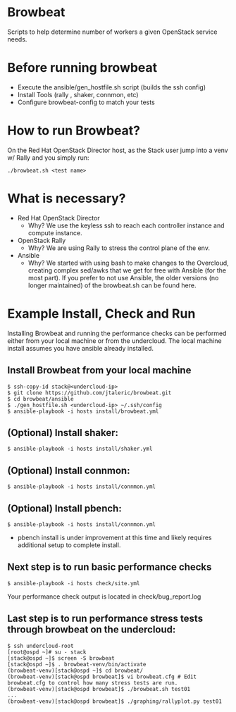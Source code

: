 # Browbeat
Scripts to help determine number of workers a given OpenStack service needs.

# Before running browbeat
* Execute the ansible/gen_hostfile.sh script (builds the ssh config)
* Install Tools (rally , shaker, connmon, etc)
* Configure browbeat-config to match your tests

# How to run Browbeat?
On the Red Hat OpenStack Director host, as the Stack user jump into a venv w/ Rally and you simply run:

    ./browbeat.sh <test name>

# What is necessary?
* Red Hat OpenStack Director
  * Why? We use the keyless ssh to reach each controller instance and compute instance.
* OpenStack Rally
  * Why? We are using Rally to stress the control plane of the env.
* Ansible
  * Why? We started with using bash to make changes to the Overcloud, creating complex sed/awks that we get for free with Ansible (for the most part). If you prefer to not use Ansible, the older versions (no longer maintained) of the browbeat.sh can be found here.


# Example Install, Check and Run

Installing Browbeat and running the performance checks can be performed either from your local machine or from the undercloud.  The local machine install assumes you have ansible already installed.

## Install Browbeat from your local machine
```
$ ssh-copy-id stack@<undercloud-ip>
$ git clone https://github.com/jtaleric/browbeat.git
$ cd browbeat/ansible
$ ./gen_hostfile.sh <undercloud-ip> ~/.ssh/config
$ ansible-playbook -i hosts install/browbeat.yml
```

## (Optional) Install shaker:
```
$ ansible-playbook -i hosts install/shaker.yml
```

## (Optional) Install connmon:
```
$ ansible-playbook -i hosts install/connmon.yml
```

## (Optional) Install pbench:
```
$ ansible-playbook -i hosts install/connmon.yml
```
* pbench install is under improvement at this time and likely requires additional setup to complete install.

## Next step is to run basic performance checks
```
$ ansible-playbook -i hosts check/site.yml
```
Your performance check output is located in check/bug_report.log

## Last step is to run performance stress tests through browbeat on the undercloud:
```
$ ssh undercloud-root
[root@ospd ~]# su - stack
[stack@ospd ~]$ screen -S browbeat
[stack@ospd ~]$ . browbeat-venv/bin/activate
(browbeat-venv)[stack@ospd ~]$ cd browbeat/
(browbeat-venv)[stack@ospd browbeat]$ vi browbeat.cfg # Edit browbeat.cfg to control how many stress tests are run.
(browbeat-venv)[stack@ospd browbeat]$ ./browbeat.sh test01
...
(browbeat-venv)[stack@ospd browbeat]$ ./graphing/rallyplot.py test01
```
